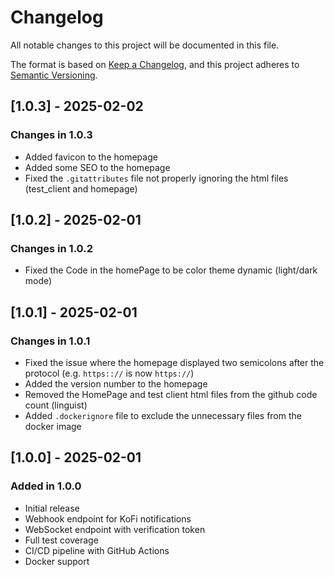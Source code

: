 
# Changelog

All notable changes to this project will be documented in this file.

The format is based on [Keep a Changelog](https://keepachangelog.com/en/1.0.0/),
and this project adheres to [Semantic Versioning](https://semver.org/spec/v2.0.0.html).

## [1.0.3] - 2025-02-02

### Changes in 1.0.3

- Added favicon to the homepage
- Added some SEO to the homepage
- Fixed the `.gitattributes` file not properly ignoring the html files (test_client and homepage)

## [1.0.2] - 2025-02-01

### Changes in 1.0.2

- Fixed the Code in the homePage to be color theme dynamic (light/dark mode)

## [1.0.1] - 2025-02-01

### Changes in 1.0.1

- Fixed the issue where the homepage displayed two semicolons after the protocol (e.g. `https:://` is now `https://`)
- Added the version number to the homepage
- Removed the HomePage and test client html files from the github code count (linguist)
- Added `.dockerignore` file to exclude the unnecessary files from the docker image

## [1.0.0] - 2025-02-01

### Added in 1.0.0

- Initial release
- Webhook endpoint for KoFi notifications
- WebSocket endpoint with verification token
- Full test coverage
- CI/CD pipeline with GitHub Actions
- Docker support
